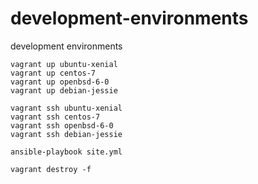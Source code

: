 # development-environments

development environments

```
vagrant up ubuntu-xenial
vagrant up centos-7
vagrant up openbsd-6-0
vagrant up debian-jessie
```

```
vagrant ssh ubuntu-xenial
vagrant ssh centos-7
vagrant ssh openbsd-6-0
vagrant ssh debian-jessie
```

```
ansible-playbook site.yml
```

```
vagrant destroy -f
```
